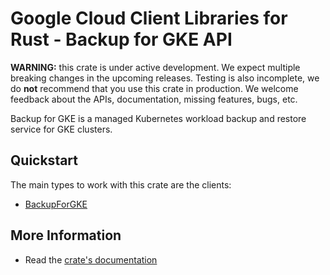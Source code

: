 # Google Cloud Client Libraries for Rust - Backup for GKE API

<!-- Code generated by sidekick. DO NOT EDIT. -->

**WARNING:** this crate is under active development. We expect multiple breaking
changes in the upcoming releases. Testing is also incomplete, we do **not**
recommend that you use this crate in production. We welcome feedback about the
APIs, documentation, missing features, bugs, etc.

Backup for GKE is a managed Kubernetes workload backup and restore
service for GKE clusters.

## Quickstart

The main types to work with this crate are the clients:

* [BackupForGKE](https://docs.rs/google-cloud-gkebackup-v1/latest/google_cloud_gkebackup_v1/client/struct.BackupForGKE.html)

## More Information

* Read the [crate's documentation](https://docs.rs/google-cloud-gkebackup-v1/latest/google-cloud-gkebackup-v1)
